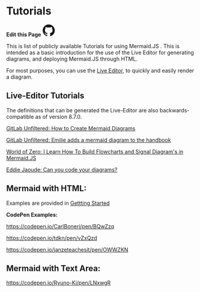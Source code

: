 # Tutorials

**Edit this Page** [![N|Solid](img/GitHub-Mark-32px.png)](https://github.com/mermaid-js/mermaid/blob/develop/docs/Tutorials.md)

This is  list of publicly available Tutorials for using Mermaid.JS . This is intended as a basic introduction for the use of the Live Editor for generating diagrams, and deploying Mermaid.JS through HTML.  

For most purposes, you can use the [Live Editor](https://mermaid-js.github.io/mermaid-live-editor), to quickly and easily render a diagram. 


## Live-Editor Tutorials
The definitions that can be generated the Live-Editor are also backwards-compatible as of version 8.7.0.

[GitLab Unfiltered: How to Create Mermaid Diagrams](https://www.youtube.com/watch?v=SQ9QmuTHuSI&t=438s)

[GitLab Unfiltered: Emilie adds a mermaid diagram to the handbook](https://www.youtube.com/watch?v=5RQqht3NNSE)

[World of Zero: I Learn How To Build Flowcharts and Signal Diagram's in Mermaid.JS](https://www.youtube.com/watch?v=7_2IroEs6Is&t=207s)

[Eddie Jaoude: Can you code your diagrams?](https://www.youtube.com/watch?v=9HZzKkAqrX8)


## Mermaid with HTML:
Examples are provided in [Gettting Started](n00b-gettingStarted.md)

**CodePen Examples:**

https://codepen.io/CarlBoneri/pen/BQwZzq

https://codepen.io/tdkn/pen/vZxQzd

https://codepen.io/janzeteachesit/pen/OWWZKN


## Mermaid with Text Area:

https://codepen.io/Ryuno-Ki/pen/LNxwgR
